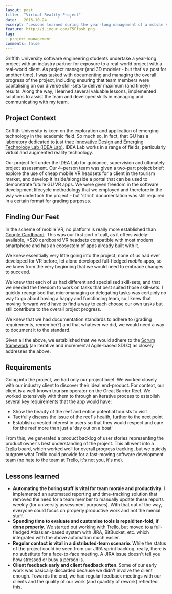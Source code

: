 ```yaml
---
layout: post
title:  "Virtual Reality Project"
date:   2016-10-24
excerpt: "Lessons learned during the year-long management of a mobile VR app's development"
feature: http://i.imgur.com/T5Ffpsh.png
tag:
- project management
comments: false
---
```


Griffith University software engineering students undertake a year-long project with an industry partner for exposure to a real-world project with a real-world client. As project manager (and 3D modeler - but that's a post for another time), I was tasked with documenting and managing the overall progress of the project, including ensuring that team members were capitalising on our diverse skill-sets to deliver maximum (and timely) results. Along the way, I learned several valuable lessons, implemented solutions to assist the team and developed skills in managing and communicating with my team.

## Project Context
Griffith University is keen on the exploration and application of emerging technology in the academic field. So much so, in fact, that GU has a laboratory dedicated to just that: [Innovative Design and Emerging Technology Lab (IDEA Lab)](http://www.ict.griffith.edu.au/idea/). IDEA Lab works in a range of fields, particularly virtual and augmented reality technology.

Our project fell under the IDEA Lab for guidance, supervision and ultimately project assessment. Our 4-person team was given a two-part project brief: explore the use of cheap mobile VR headsets for a client in the tourism market, and develop it inside/alongside a portal that can be used to demonstrate future GU VR apps. We were given freedom in the software development lifecycle methodology that we employed and therefore in the way we undertook the project - but 'strict' documentation was still required in a certain format for grading purposes.

## Finding Our Feet
In the scheme of mobile VR, no platform is really more established than [Google Cardboard](https://vr.google.com/cardboard/). This was our first port of call, as it offers widely-available, <$20 cardboard VR headsets compatible with most modern smartphone and has an ecosystem of apps already built with it.

We knew essentially very little going into the project; none of us had ever developed for VR before, let alone developed full-fledged *mobile* apps, so we knew from the very beginning that we would need to embrace changes to succeed.

We knew that each of us had different and specialised skill-sets, and that we needed the freedom to work on tasks that best suited those skill-sets. I quickly recognised that micromanaging or delegating tasks was certainly no way to go about having a happy and functioning team, so I knew that moving forward we'd have to find a way to each choose our own tasks but still contribute to the overall project progress.

We knew that we had documentation standards to adhere to (grading requirements, remember?) and that whatever we did, we would need a way to document it to the standard.

Given all the above, we established that we would adhere to the [Scrum framework](https://en.wikipedia.org/wiki/Scrum_(software_development)) (an iterative and incremental Agile-based SDLC) as closely addresses the above.

## Requirements
Going into the project, we had only our project brief. We worked closely with our industry client to discover their ideal end-product. For context, our client is a well-known tourism operator on the Great Barrier Reef. We worked extensively with them to through an iterative process to establish several key requirements that the app would have:
* Show the beauty of the reef and entice potential tourists to visit
* Tactfully discuss the issue of the reef's health, further to the next point
* Establish a vested interest in users so that they would respect and care for the reef more than just a 'day out on a boat'

From this, we generated a product backlog of user stories representing the product owner's best understanding of the project. This all went into a [Trello](https://trello.com/) board, which worked well for overall progress tracking, but we quickly outgrow what Trello could provide for a fast-moving software development team (no hate to the team at Trello, it's not you, it's me).

## Lessons learned
* **Automating the boring stuff is vital for team morale and productivity.** I implemented an automated reporting and time-tracking solution that removed the need for a team member to manually update these reports weekly (for university assessment purposes). With that out of the way, everyone could focus on properly productive work and not the menial stuff. 
* **Spending time to evaluate and customise tools is repaid ten-fold, if done properly.** We started out working with Trello, but moved to a full-fledged Atlassian-based system with JIRA, BitBucket, etc. which integrated with the above automation much easier.
* **Regular contact is vital in a distributed-team scenario**. While the status of the project could be seen from our JIRA sprint backlog, really, there is no substitute for a face-to-face meeting. A JIRA issue doesn't tell you how stressed or busy a person is. 
* **Client feedback early and client feedback often**. Some of our early work was basically discarded because we didn't involve the client enough. Towards the end, we had regular feedback meetings with our clients and the quality of our work (and quantity of rework) reflected this. 
